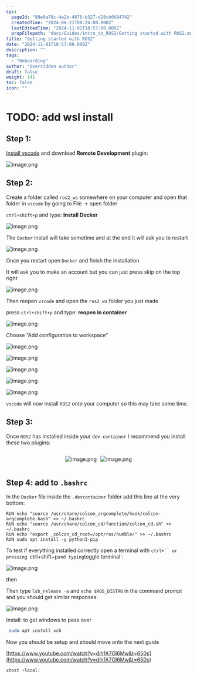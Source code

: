 ```yaml
---
sys:
  pageId: "89e0a78c-4e2b-4070-b327-d28cb0694742"
  createdTime: "2024-08-21T00:24:00.000Z"
  lastEditedTime: "2024-11-01T18:57:00.000Z"
  propFilepath: "docs/Guides/intro_to_ROS2/Getting started with ROS2.md"
title: "Getting started with ROS2"
date: "2024-11-01T18:57:00.000Z"
description: ""
tags:
  - "Onboarding"
author: "Overridden author"
draft: false
weight: 141
toc: false
icon: ""
---
```


# TODO: add wsl install

## Step 1:

[Install vscode](https://code.visualstudio.com/download) and download **Remote Development** plugin:

![image.png](https://prod-files-secure.s3.us-west-2.amazonaws.com/d518164a-d88e-44d1-a4ee-3adb3bd8bce0/efb52993-1881-4a40-b95e-6f020334f022/image.png?X-Amz-Algorithm=AWS4-HMAC-SHA256&X-Amz-Content-Sha256=UNSIGNED-PAYLOAD&X-Amz-Credential=ASIAZI2LB4664MF5LHGO%2F20250315%2Fus-west-2%2Fs3%2Faws4_request&X-Amz-Date=20250315T160815Z&X-Amz-Expires=3600&X-Amz-Security-Token=IQoJb3JpZ2luX2VjEL3%2F%2F%2F%2F%2F%2F%2F%2F%2F%2FwEaCXVzLXdlc3QtMiJHMEUCIQCRgXzm%2F68HpoBPr3KAw5%2BY5WjS%2FVgjKsvXL7QygdJT5wIgG8ZKfoFWEqUzCfsu8nRu9cGXISrXRVD9C3hF7oyXgXEq%2FwMIFhAAGgw2Mzc0MjMxODM4MDUiDNBaV1SAVmFAsaM9XSrcA5HH5DipoFbpS%2BPp8862FirIVNzXQx6u11il1TqfwPBWGQPqjtuFEZLMFkxbAJglPtSzQ7Bqh4Ev10AortClWdCLNeSkqpcbaYbHO%2FwQEEQ%2FKoI3cBV2ZPGEYN%2FfwMA6ZR%2FvWFWG7hUG76e%2FKrqG0hzwXwxTAjmhfi0dU2AilbEfLuuInHCq6jf1vVFwJfK0Z2ZaTWqFY4yb%2Bz7TKx43OMUQAXX7Z1PoMgzd956CzI2MJCnnsh%2BsDHXvcqUZvWXvVA9gCCGlnDhZXtuO5yD0X8GjqtDc2y9iAWEUCBAPB9zTZcrFvAem3tLPAHs6%2FyKVLr59f3OdBbbSLBsjux15MVT06cer7LFaPQw1BWp0AKCZBPr60AfMP8CvOqMJmXGvgNsOKABNq3xl9gPN2u84AtrvIlt%2B4nZN6slAIu71wpmVi6DwV%2FEkz1XO%2FbnSo%2Fka5xWEn4b9mDmyFRMEtd%2FNnJa1G4VRIq0iMiLH%2BXNYdxXLlwr4YCTl743NL3RTFBfRIn%2FtEPktjWYXfykNh33F06CXXObLayuRIiRdJqKd1AIbpaLEfUqyCmIC%2B1EgSK6I0y8RBO%2Fhll%2BW6N1yp%2BjYG%2BOOCzKe4HS5GyxShai0JMJhsZ45XVkUFpY27SFMMOju1b4GOqUBIukDhFBkT%2F43HOJfdZybM6zwFbp9m1aUKjxc%2F94Iz0o1lT5%2FrGkQuO1HEjHUyorSkyoNSkUMYRxVz1sHOVqA7VbtRqVek8pmWymttrCNMK7AX0jDX%2FFIfLegGm29rIyV%2BATFI2FKWG6mHpP%2BzmcJINc6ZYL9ACsn8t%2Fy9Q4Aohu9nhBunaFVh7xanuWrmRkNMpSak%2B0EB0ps1SbENaRtg%2FNfCR0V&X-Amz-Signature=91bc89575b67b7b9689dd3c513b85a71471445d0336805ac897b10e547daa57d&X-Amz-SignedHeaders=host&x-id=GetObject)

## Step 2:

Create a folder called `ros2_ws` somewhere on your computer and open that folder in `vscode` by going to File → open folder 

`ctrl+shift+p` and type: **Install Docker**

![image.png](https://prod-files-secure.s3.us-west-2.amazonaws.com/d518164a-d88e-44d1-a4ee-3adb3bd8bce0/2269dc0e-1cd5-47ff-bceb-c04ad9b2eab0/image.png?X-Amz-Algorithm=AWS4-HMAC-SHA256&X-Amz-Content-Sha256=UNSIGNED-PAYLOAD&X-Amz-Credential=ASIAZI2LB4664MF5LHGO%2F20250315%2Fus-west-2%2Fs3%2Faws4_request&X-Amz-Date=20250315T160815Z&X-Amz-Expires=3600&X-Amz-Security-Token=IQoJb3JpZ2luX2VjEL3%2F%2F%2F%2F%2F%2F%2F%2F%2F%2FwEaCXVzLXdlc3QtMiJHMEUCIQCRgXzm%2F68HpoBPr3KAw5%2BY5WjS%2FVgjKsvXL7QygdJT5wIgG8ZKfoFWEqUzCfsu8nRu9cGXISrXRVD9C3hF7oyXgXEq%2FwMIFhAAGgw2Mzc0MjMxODM4MDUiDNBaV1SAVmFAsaM9XSrcA5HH5DipoFbpS%2BPp8862FirIVNzXQx6u11il1TqfwPBWGQPqjtuFEZLMFkxbAJglPtSzQ7Bqh4Ev10AortClWdCLNeSkqpcbaYbHO%2FwQEEQ%2FKoI3cBV2ZPGEYN%2FfwMA6ZR%2FvWFWG7hUG76e%2FKrqG0hzwXwxTAjmhfi0dU2AilbEfLuuInHCq6jf1vVFwJfK0Z2ZaTWqFY4yb%2Bz7TKx43OMUQAXX7Z1PoMgzd956CzI2MJCnnsh%2BsDHXvcqUZvWXvVA9gCCGlnDhZXtuO5yD0X8GjqtDc2y9iAWEUCBAPB9zTZcrFvAem3tLPAHs6%2FyKVLr59f3OdBbbSLBsjux15MVT06cer7LFaPQw1BWp0AKCZBPr60AfMP8CvOqMJmXGvgNsOKABNq3xl9gPN2u84AtrvIlt%2B4nZN6slAIu71wpmVi6DwV%2FEkz1XO%2FbnSo%2Fka5xWEn4b9mDmyFRMEtd%2FNnJa1G4VRIq0iMiLH%2BXNYdxXLlwr4YCTl743NL3RTFBfRIn%2FtEPktjWYXfykNh33F06CXXObLayuRIiRdJqKd1AIbpaLEfUqyCmIC%2B1EgSK6I0y8RBO%2Fhll%2BW6N1yp%2BjYG%2BOOCzKe4HS5GyxShai0JMJhsZ45XVkUFpY27SFMMOju1b4GOqUBIukDhFBkT%2F43HOJfdZybM6zwFbp9m1aUKjxc%2F94Iz0o1lT5%2FrGkQuO1HEjHUyorSkyoNSkUMYRxVz1sHOVqA7VbtRqVek8pmWymttrCNMK7AX0jDX%2FFIfLegGm29rIyV%2BATFI2FKWG6mHpP%2BzmcJINc6ZYL9ACsn8t%2Fy9Q4Aohu9nhBunaFVh7xanuWrmRkNMpSak%2B0EB0ps1SbENaRtg%2FNfCR0V&X-Amz-Signature=93fc88309856d9ce67be8181f193e8330e443dcbc0afcda35f0a706cb718b9b6&X-Amz-SignedHeaders=host&x-id=GetObject)

The `Docker` install will take sometime and at the end it will ask you to restart

![image.png](https://prod-files-secure.s3.us-west-2.amazonaws.com/d518164a-d88e-44d1-a4ee-3adb3bd8bce0/ed233f78-be33-4b1f-b89c-9c346c0e961e/image.png?X-Amz-Algorithm=AWS4-HMAC-SHA256&X-Amz-Content-Sha256=UNSIGNED-PAYLOAD&X-Amz-Credential=ASIAZI2LB4664MF5LHGO%2F20250315%2Fus-west-2%2Fs3%2Faws4_request&X-Amz-Date=20250315T160815Z&X-Amz-Expires=3600&X-Amz-Security-Token=IQoJb3JpZ2luX2VjEL3%2F%2F%2F%2F%2F%2F%2F%2F%2F%2FwEaCXVzLXdlc3QtMiJHMEUCIQCRgXzm%2F68HpoBPr3KAw5%2BY5WjS%2FVgjKsvXL7QygdJT5wIgG8ZKfoFWEqUzCfsu8nRu9cGXISrXRVD9C3hF7oyXgXEq%2FwMIFhAAGgw2Mzc0MjMxODM4MDUiDNBaV1SAVmFAsaM9XSrcA5HH5DipoFbpS%2BPp8862FirIVNzXQx6u11il1TqfwPBWGQPqjtuFEZLMFkxbAJglPtSzQ7Bqh4Ev10AortClWdCLNeSkqpcbaYbHO%2FwQEEQ%2FKoI3cBV2ZPGEYN%2FfwMA6ZR%2FvWFWG7hUG76e%2FKrqG0hzwXwxTAjmhfi0dU2AilbEfLuuInHCq6jf1vVFwJfK0Z2ZaTWqFY4yb%2Bz7TKx43OMUQAXX7Z1PoMgzd956CzI2MJCnnsh%2BsDHXvcqUZvWXvVA9gCCGlnDhZXtuO5yD0X8GjqtDc2y9iAWEUCBAPB9zTZcrFvAem3tLPAHs6%2FyKVLr59f3OdBbbSLBsjux15MVT06cer7LFaPQw1BWp0AKCZBPr60AfMP8CvOqMJmXGvgNsOKABNq3xl9gPN2u84AtrvIlt%2B4nZN6slAIu71wpmVi6DwV%2FEkz1XO%2FbnSo%2Fka5xWEn4b9mDmyFRMEtd%2FNnJa1G4VRIq0iMiLH%2BXNYdxXLlwr4YCTl743NL3RTFBfRIn%2FtEPktjWYXfykNh33F06CXXObLayuRIiRdJqKd1AIbpaLEfUqyCmIC%2B1EgSK6I0y8RBO%2Fhll%2BW6N1yp%2BjYG%2BOOCzKe4HS5GyxShai0JMJhsZ45XVkUFpY27SFMMOju1b4GOqUBIukDhFBkT%2F43HOJfdZybM6zwFbp9m1aUKjxc%2F94Iz0o1lT5%2FrGkQuO1HEjHUyorSkyoNSkUMYRxVz1sHOVqA7VbtRqVek8pmWymttrCNMK7AX0jDX%2FFIfLegGm29rIyV%2BATFI2FKWG6mHpP%2BzmcJINc6ZYL9ACsn8t%2Fy9Q4Aohu9nhBunaFVh7xanuWrmRkNMpSak%2B0EB0ps1SbENaRtg%2FNfCR0V&X-Amz-Signature=0cc0ba269d44be2ce086b760e8680a685fc82a49128b46cbefb8f877c71fe7ca&X-Amz-SignedHeaders=host&x-id=GetObject)

Once you restart open `Docker` and finish the installation

It will ask you to make an account but you can just press skip on the top right

![image.png](https://prod-files-secure.s3.us-west-2.amazonaws.com/d518164a-d88e-44d1-a4ee-3adb3bd8bce0/21010ad9-1659-4fd9-9f59-9932a09b2a3d/image.png?X-Amz-Algorithm=AWS4-HMAC-SHA256&X-Amz-Content-Sha256=UNSIGNED-PAYLOAD&X-Amz-Credential=ASIAZI2LB4664MF5LHGO%2F20250315%2Fus-west-2%2Fs3%2Faws4_request&X-Amz-Date=20250315T160815Z&X-Amz-Expires=3600&X-Amz-Security-Token=IQoJb3JpZ2luX2VjEL3%2F%2F%2F%2F%2F%2F%2F%2F%2F%2FwEaCXVzLXdlc3QtMiJHMEUCIQCRgXzm%2F68HpoBPr3KAw5%2BY5WjS%2FVgjKsvXL7QygdJT5wIgG8ZKfoFWEqUzCfsu8nRu9cGXISrXRVD9C3hF7oyXgXEq%2FwMIFhAAGgw2Mzc0MjMxODM4MDUiDNBaV1SAVmFAsaM9XSrcA5HH5DipoFbpS%2BPp8862FirIVNzXQx6u11il1TqfwPBWGQPqjtuFEZLMFkxbAJglPtSzQ7Bqh4Ev10AortClWdCLNeSkqpcbaYbHO%2FwQEEQ%2FKoI3cBV2ZPGEYN%2FfwMA6ZR%2FvWFWG7hUG76e%2FKrqG0hzwXwxTAjmhfi0dU2AilbEfLuuInHCq6jf1vVFwJfK0Z2ZaTWqFY4yb%2Bz7TKx43OMUQAXX7Z1PoMgzd956CzI2MJCnnsh%2BsDHXvcqUZvWXvVA9gCCGlnDhZXtuO5yD0X8GjqtDc2y9iAWEUCBAPB9zTZcrFvAem3tLPAHs6%2FyKVLr59f3OdBbbSLBsjux15MVT06cer7LFaPQw1BWp0AKCZBPr60AfMP8CvOqMJmXGvgNsOKABNq3xl9gPN2u84AtrvIlt%2B4nZN6slAIu71wpmVi6DwV%2FEkz1XO%2FbnSo%2Fka5xWEn4b9mDmyFRMEtd%2FNnJa1G4VRIq0iMiLH%2BXNYdxXLlwr4YCTl743NL3RTFBfRIn%2FtEPktjWYXfykNh33F06CXXObLayuRIiRdJqKd1AIbpaLEfUqyCmIC%2B1EgSK6I0y8RBO%2Fhll%2BW6N1yp%2BjYG%2BOOCzKe4HS5GyxShai0JMJhsZ45XVkUFpY27SFMMOju1b4GOqUBIukDhFBkT%2F43HOJfdZybM6zwFbp9m1aUKjxc%2F94Iz0o1lT5%2FrGkQuO1HEjHUyorSkyoNSkUMYRxVz1sHOVqA7VbtRqVek8pmWymttrCNMK7AX0jDX%2FFIfLegGm29rIyV%2BATFI2FKWG6mHpP%2BzmcJINc6ZYL9ACsn8t%2Fy9Q4Aohu9nhBunaFVh7xanuWrmRkNMpSak%2B0EB0ps1SbENaRtg%2FNfCR0V&X-Amz-Signature=565d97c1620a1a1784e2bff67e3bf34b5672aff4ef43130b48f2619c1e58a776&X-Amz-SignedHeaders=host&x-id=GetObject)

Then reopen `vscode` and open the `ros2_ws` folder you just made

press `ctrl+shift+p` and type: **reopen in container**

![image.png](https://prod-files-secure.s3.us-west-2.amazonaws.com/d518164a-d88e-44d1-a4ee-3adb3bd8bce0/4e93b8c2-41ad-488c-8095-c74205196118/image.png?X-Amz-Algorithm=AWS4-HMAC-SHA256&X-Amz-Content-Sha256=UNSIGNED-PAYLOAD&X-Amz-Credential=ASIAZI2LB4664MF5LHGO%2F20250315%2Fus-west-2%2Fs3%2Faws4_request&X-Amz-Date=20250315T160815Z&X-Amz-Expires=3600&X-Amz-Security-Token=IQoJb3JpZ2luX2VjEL3%2F%2F%2F%2F%2F%2F%2F%2F%2F%2FwEaCXVzLXdlc3QtMiJHMEUCIQCRgXzm%2F68HpoBPr3KAw5%2BY5WjS%2FVgjKsvXL7QygdJT5wIgG8ZKfoFWEqUzCfsu8nRu9cGXISrXRVD9C3hF7oyXgXEq%2FwMIFhAAGgw2Mzc0MjMxODM4MDUiDNBaV1SAVmFAsaM9XSrcA5HH5DipoFbpS%2BPp8862FirIVNzXQx6u11il1TqfwPBWGQPqjtuFEZLMFkxbAJglPtSzQ7Bqh4Ev10AortClWdCLNeSkqpcbaYbHO%2FwQEEQ%2FKoI3cBV2ZPGEYN%2FfwMA6ZR%2FvWFWG7hUG76e%2FKrqG0hzwXwxTAjmhfi0dU2AilbEfLuuInHCq6jf1vVFwJfK0Z2ZaTWqFY4yb%2Bz7TKx43OMUQAXX7Z1PoMgzd956CzI2MJCnnsh%2BsDHXvcqUZvWXvVA9gCCGlnDhZXtuO5yD0X8GjqtDc2y9iAWEUCBAPB9zTZcrFvAem3tLPAHs6%2FyKVLr59f3OdBbbSLBsjux15MVT06cer7LFaPQw1BWp0AKCZBPr60AfMP8CvOqMJmXGvgNsOKABNq3xl9gPN2u84AtrvIlt%2B4nZN6slAIu71wpmVi6DwV%2FEkz1XO%2FbnSo%2Fka5xWEn4b9mDmyFRMEtd%2FNnJa1G4VRIq0iMiLH%2BXNYdxXLlwr4YCTl743NL3RTFBfRIn%2FtEPktjWYXfykNh33F06CXXObLayuRIiRdJqKd1AIbpaLEfUqyCmIC%2B1EgSK6I0y8RBO%2Fhll%2BW6N1yp%2BjYG%2BOOCzKe4HS5GyxShai0JMJhsZ45XVkUFpY27SFMMOju1b4GOqUBIukDhFBkT%2F43HOJfdZybM6zwFbp9m1aUKjxc%2F94Iz0o1lT5%2FrGkQuO1HEjHUyorSkyoNSkUMYRxVz1sHOVqA7VbtRqVek8pmWymttrCNMK7AX0jDX%2FFIfLegGm29rIyV%2BATFI2FKWG6mHpP%2BzmcJINc6ZYL9ACsn8t%2Fy9Q4Aohu9nhBunaFVh7xanuWrmRkNMpSak%2B0EB0ps1SbENaRtg%2FNfCR0V&X-Amz-Signature=0d96af326b0b9fa8d408eda7222ab99d54acb216be4b77acb57ad85b46fab981&X-Amz-SignedHeaders=host&x-id=GetObject)

Choose “Add configuration to workspace”

![image.png](https://prod-files-secure.s3.us-west-2.amazonaws.com/d518164a-d88e-44d1-a4ee-3adb3bd8bce0/9560b282-5060-4989-ba37-97e7b2c22476/image.png?X-Amz-Algorithm=AWS4-HMAC-SHA256&X-Amz-Content-Sha256=UNSIGNED-PAYLOAD&X-Amz-Credential=ASIAZI2LB4664MF5LHGO%2F20250315%2Fus-west-2%2Fs3%2Faws4_request&X-Amz-Date=20250315T160815Z&X-Amz-Expires=3600&X-Amz-Security-Token=IQoJb3JpZ2luX2VjEL3%2F%2F%2F%2F%2F%2F%2F%2F%2F%2FwEaCXVzLXdlc3QtMiJHMEUCIQCRgXzm%2F68HpoBPr3KAw5%2BY5WjS%2FVgjKsvXL7QygdJT5wIgG8ZKfoFWEqUzCfsu8nRu9cGXISrXRVD9C3hF7oyXgXEq%2FwMIFhAAGgw2Mzc0MjMxODM4MDUiDNBaV1SAVmFAsaM9XSrcA5HH5DipoFbpS%2BPp8862FirIVNzXQx6u11il1TqfwPBWGQPqjtuFEZLMFkxbAJglPtSzQ7Bqh4Ev10AortClWdCLNeSkqpcbaYbHO%2FwQEEQ%2FKoI3cBV2ZPGEYN%2FfwMA6ZR%2FvWFWG7hUG76e%2FKrqG0hzwXwxTAjmhfi0dU2AilbEfLuuInHCq6jf1vVFwJfK0Z2ZaTWqFY4yb%2Bz7TKx43OMUQAXX7Z1PoMgzd956CzI2MJCnnsh%2BsDHXvcqUZvWXvVA9gCCGlnDhZXtuO5yD0X8GjqtDc2y9iAWEUCBAPB9zTZcrFvAem3tLPAHs6%2FyKVLr59f3OdBbbSLBsjux15MVT06cer7LFaPQw1BWp0AKCZBPr60AfMP8CvOqMJmXGvgNsOKABNq3xl9gPN2u84AtrvIlt%2B4nZN6slAIu71wpmVi6DwV%2FEkz1XO%2FbnSo%2Fka5xWEn4b9mDmyFRMEtd%2FNnJa1G4VRIq0iMiLH%2BXNYdxXLlwr4YCTl743NL3RTFBfRIn%2FtEPktjWYXfykNh33F06CXXObLayuRIiRdJqKd1AIbpaLEfUqyCmIC%2B1EgSK6I0y8RBO%2Fhll%2BW6N1yp%2BjYG%2BOOCzKe4HS5GyxShai0JMJhsZ45XVkUFpY27SFMMOju1b4GOqUBIukDhFBkT%2F43HOJfdZybM6zwFbp9m1aUKjxc%2F94Iz0o1lT5%2FrGkQuO1HEjHUyorSkyoNSkUMYRxVz1sHOVqA7VbtRqVek8pmWymttrCNMK7AX0jDX%2FFIfLegGm29rIyV%2BATFI2FKWG6mHpP%2BzmcJINc6ZYL9ACsn8t%2Fy9Q4Aohu9nhBunaFVh7xanuWrmRkNMpSak%2B0EB0ps1SbENaRtg%2FNfCR0V&X-Amz-Signature=6ea7d09c9dd12c8d067ef403304b5d847fc0645b0d3fd73ea2734311cfc32d06&X-Amz-SignedHeaders=host&x-id=GetObject)

![image.png](https://prod-files-secure.s3.us-west-2.amazonaws.com/d518164a-d88e-44d1-a4ee-3adb3bd8bce0/2ee63f81-886b-48e8-a553-dc6e5eac99e4/image.png?X-Amz-Algorithm=AWS4-HMAC-SHA256&X-Amz-Content-Sha256=UNSIGNED-PAYLOAD&X-Amz-Credential=ASIAZI2LB4664MF5LHGO%2F20250315%2Fus-west-2%2Fs3%2Faws4_request&X-Amz-Date=20250315T160815Z&X-Amz-Expires=3600&X-Amz-Security-Token=IQoJb3JpZ2luX2VjEL3%2F%2F%2F%2F%2F%2F%2F%2F%2F%2FwEaCXVzLXdlc3QtMiJHMEUCIQCRgXzm%2F68HpoBPr3KAw5%2BY5WjS%2FVgjKsvXL7QygdJT5wIgG8ZKfoFWEqUzCfsu8nRu9cGXISrXRVD9C3hF7oyXgXEq%2FwMIFhAAGgw2Mzc0MjMxODM4MDUiDNBaV1SAVmFAsaM9XSrcA5HH5DipoFbpS%2BPp8862FirIVNzXQx6u11il1TqfwPBWGQPqjtuFEZLMFkxbAJglPtSzQ7Bqh4Ev10AortClWdCLNeSkqpcbaYbHO%2FwQEEQ%2FKoI3cBV2ZPGEYN%2FfwMA6ZR%2FvWFWG7hUG76e%2FKrqG0hzwXwxTAjmhfi0dU2AilbEfLuuInHCq6jf1vVFwJfK0Z2ZaTWqFY4yb%2Bz7TKx43OMUQAXX7Z1PoMgzd956CzI2MJCnnsh%2BsDHXvcqUZvWXvVA9gCCGlnDhZXtuO5yD0X8GjqtDc2y9iAWEUCBAPB9zTZcrFvAem3tLPAHs6%2FyKVLr59f3OdBbbSLBsjux15MVT06cer7LFaPQw1BWp0AKCZBPr60AfMP8CvOqMJmXGvgNsOKABNq3xl9gPN2u84AtrvIlt%2B4nZN6slAIu71wpmVi6DwV%2FEkz1XO%2FbnSo%2Fka5xWEn4b9mDmyFRMEtd%2FNnJa1G4VRIq0iMiLH%2BXNYdxXLlwr4YCTl743NL3RTFBfRIn%2FtEPktjWYXfykNh33F06CXXObLayuRIiRdJqKd1AIbpaLEfUqyCmIC%2B1EgSK6I0y8RBO%2Fhll%2BW6N1yp%2BjYG%2BOOCzKe4HS5GyxShai0JMJhsZ45XVkUFpY27SFMMOju1b4GOqUBIukDhFBkT%2F43HOJfdZybM6zwFbp9m1aUKjxc%2F94Iz0o1lT5%2FrGkQuO1HEjHUyorSkyoNSkUMYRxVz1sHOVqA7VbtRqVek8pmWymttrCNMK7AX0jDX%2FFIfLegGm29rIyV%2BATFI2FKWG6mHpP%2BzmcJINc6ZYL9ACsn8t%2Fy9Q4Aohu9nhBunaFVh7xanuWrmRkNMpSak%2B0EB0ps1SbENaRtg%2FNfCR0V&X-Amz-Signature=319771254afabbbbb286f68fcbdbedb4fb593a931fa4a14389ca14f0907e3de2&X-Amz-SignedHeaders=host&x-id=GetObject)

![image.png](https://prod-files-secure.s3.us-west-2.amazonaws.com/d518164a-d88e-44d1-a4ee-3adb3bd8bce0/ae1580b2-b048-407e-aed9-b584224a7a04/image.png?X-Amz-Algorithm=AWS4-HMAC-SHA256&X-Amz-Content-Sha256=UNSIGNED-PAYLOAD&X-Amz-Credential=ASIAZI2LB4664MF5LHGO%2F20250315%2Fus-west-2%2Fs3%2Faws4_request&X-Amz-Date=20250315T160815Z&X-Amz-Expires=3600&X-Amz-Security-Token=IQoJb3JpZ2luX2VjEL3%2F%2F%2F%2F%2F%2F%2F%2F%2F%2FwEaCXVzLXdlc3QtMiJHMEUCIQCRgXzm%2F68HpoBPr3KAw5%2BY5WjS%2FVgjKsvXL7QygdJT5wIgG8ZKfoFWEqUzCfsu8nRu9cGXISrXRVD9C3hF7oyXgXEq%2FwMIFhAAGgw2Mzc0MjMxODM4MDUiDNBaV1SAVmFAsaM9XSrcA5HH5DipoFbpS%2BPp8862FirIVNzXQx6u11il1TqfwPBWGQPqjtuFEZLMFkxbAJglPtSzQ7Bqh4Ev10AortClWdCLNeSkqpcbaYbHO%2FwQEEQ%2FKoI3cBV2ZPGEYN%2FfwMA6ZR%2FvWFWG7hUG76e%2FKrqG0hzwXwxTAjmhfi0dU2AilbEfLuuInHCq6jf1vVFwJfK0Z2ZaTWqFY4yb%2Bz7TKx43OMUQAXX7Z1PoMgzd956CzI2MJCnnsh%2BsDHXvcqUZvWXvVA9gCCGlnDhZXtuO5yD0X8GjqtDc2y9iAWEUCBAPB9zTZcrFvAem3tLPAHs6%2FyKVLr59f3OdBbbSLBsjux15MVT06cer7LFaPQw1BWp0AKCZBPr60AfMP8CvOqMJmXGvgNsOKABNq3xl9gPN2u84AtrvIlt%2B4nZN6slAIu71wpmVi6DwV%2FEkz1XO%2FbnSo%2Fka5xWEn4b9mDmyFRMEtd%2FNnJa1G4VRIq0iMiLH%2BXNYdxXLlwr4YCTl743NL3RTFBfRIn%2FtEPktjWYXfykNh33F06CXXObLayuRIiRdJqKd1AIbpaLEfUqyCmIC%2B1EgSK6I0y8RBO%2Fhll%2BW6N1yp%2BjYG%2BOOCzKe4HS5GyxShai0JMJhsZ45XVkUFpY27SFMMOju1b4GOqUBIukDhFBkT%2F43HOJfdZybM6zwFbp9m1aUKjxc%2F94Iz0o1lT5%2FrGkQuO1HEjHUyorSkyoNSkUMYRxVz1sHOVqA7VbtRqVek8pmWymttrCNMK7AX0jDX%2FFIfLegGm29rIyV%2BATFI2FKWG6mHpP%2BzmcJINc6ZYL9ACsn8t%2Fy9Q4Aohu9nhBunaFVh7xanuWrmRkNMpSak%2B0EB0ps1SbENaRtg%2FNfCR0V&X-Amz-Signature=49d4518211b2841f6a9877bc42564bb3d9813694ffe2d9282b9dcdc82ee0f557&X-Amz-SignedHeaders=host&x-id=GetObject)

![image.png](https://prod-files-secure.s3.us-west-2.amazonaws.com/d518164a-d88e-44d1-a4ee-3adb3bd8bce0/53255b28-f75e-430f-b9e3-c0ac8577e42b/image.png?X-Amz-Algorithm=AWS4-HMAC-SHA256&X-Amz-Content-Sha256=UNSIGNED-PAYLOAD&X-Amz-Credential=ASIAZI2LB4664MF5LHGO%2F20250315%2Fus-west-2%2Fs3%2Faws4_request&X-Amz-Date=20250315T160815Z&X-Amz-Expires=3600&X-Amz-Security-Token=IQoJb3JpZ2luX2VjEL3%2F%2F%2F%2F%2F%2F%2F%2F%2F%2FwEaCXVzLXdlc3QtMiJHMEUCIQCRgXzm%2F68HpoBPr3KAw5%2BY5WjS%2FVgjKsvXL7QygdJT5wIgG8ZKfoFWEqUzCfsu8nRu9cGXISrXRVD9C3hF7oyXgXEq%2FwMIFhAAGgw2Mzc0MjMxODM4MDUiDNBaV1SAVmFAsaM9XSrcA5HH5DipoFbpS%2BPp8862FirIVNzXQx6u11il1TqfwPBWGQPqjtuFEZLMFkxbAJglPtSzQ7Bqh4Ev10AortClWdCLNeSkqpcbaYbHO%2FwQEEQ%2FKoI3cBV2ZPGEYN%2FfwMA6ZR%2FvWFWG7hUG76e%2FKrqG0hzwXwxTAjmhfi0dU2AilbEfLuuInHCq6jf1vVFwJfK0Z2ZaTWqFY4yb%2Bz7TKx43OMUQAXX7Z1PoMgzd956CzI2MJCnnsh%2BsDHXvcqUZvWXvVA9gCCGlnDhZXtuO5yD0X8GjqtDc2y9iAWEUCBAPB9zTZcrFvAem3tLPAHs6%2FyKVLr59f3OdBbbSLBsjux15MVT06cer7LFaPQw1BWp0AKCZBPr60AfMP8CvOqMJmXGvgNsOKABNq3xl9gPN2u84AtrvIlt%2B4nZN6slAIu71wpmVi6DwV%2FEkz1XO%2FbnSo%2Fka5xWEn4b9mDmyFRMEtd%2FNnJa1G4VRIq0iMiLH%2BXNYdxXLlwr4YCTl743NL3RTFBfRIn%2FtEPktjWYXfykNh33F06CXXObLayuRIiRdJqKd1AIbpaLEfUqyCmIC%2B1EgSK6I0y8RBO%2Fhll%2BW6N1yp%2BjYG%2BOOCzKe4HS5GyxShai0JMJhsZ45XVkUFpY27SFMMOju1b4GOqUBIukDhFBkT%2F43HOJfdZybM6zwFbp9m1aUKjxc%2F94Iz0o1lT5%2FrGkQuO1HEjHUyorSkyoNSkUMYRxVz1sHOVqA7VbtRqVek8pmWymttrCNMK7AX0jDX%2FFIfLegGm29rIyV%2BATFI2FKWG6mHpP%2BzmcJINc6ZYL9ACsn8t%2Fy9Q4Aohu9nhBunaFVh7xanuWrmRkNMpSak%2B0EB0ps1SbENaRtg%2FNfCR0V&X-Amz-Signature=69788025d159b287e13c3e7dba6e280bfa369439c3f6fd880d8a4dfd2f56bfe6&X-Amz-SignedHeaders=host&x-id=GetObject)

![image.png](https://prod-files-secure.s3.us-west-2.amazonaws.com/d518164a-d88e-44d1-a4ee-3adb3bd8bce0/7c562767-5af9-4ffb-97d1-327bcdf4ee00/image.png?X-Amz-Algorithm=AWS4-HMAC-SHA256&X-Amz-Content-Sha256=UNSIGNED-PAYLOAD&X-Amz-Credential=ASIAZI2LB4664MF5LHGO%2F20250315%2Fus-west-2%2Fs3%2Faws4_request&X-Amz-Date=20250315T160815Z&X-Amz-Expires=3600&X-Amz-Security-Token=IQoJb3JpZ2luX2VjEL3%2F%2F%2F%2F%2F%2F%2F%2F%2F%2FwEaCXVzLXdlc3QtMiJHMEUCIQCRgXzm%2F68HpoBPr3KAw5%2BY5WjS%2FVgjKsvXL7QygdJT5wIgG8ZKfoFWEqUzCfsu8nRu9cGXISrXRVD9C3hF7oyXgXEq%2FwMIFhAAGgw2Mzc0MjMxODM4MDUiDNBaV1SAVmFAsaM9XSrcA5HH5DipoFbpS%2BPp8862FirIVNzXQx6u11il1TqfwPBWGQPqjtuFEZLMFkxbAJglPtSzQ7Bqh4Ev10AortClWdCLNeSkqpcbaYbHO%2FwQEEQ%2FKoI3cBV2ZPGEYN%2FfwMA6ZR%2FvWFWG7hUG76e%2FKrqG0hzwXwxTAjmhfi0dU2AilbEfLuuInHCq6jf1vVFwJfK0Z2ZaTWqFY4yb%2Bz7TKx43OMUQAXX7Z1PoMgzd956CzI2MJCnnsh%2BsDHXvcqUZvWXvVA9gCCGlnDhZXtuO5yD0X8GjqtDc2y9iAWEUCBAPB9zTZcrFvAem3tLPAHs6%2FyKVLr59f3OdBbbSLBsjux15MVT06cer7LFaPQw1BWp0AKCZBPr60AfMP8CvOqMJmXGvgNsOKABNq3xl9gPN2u84AtrvIlt%2B4nZN6slAIu71wpmVi6DwV%2FEkz1XO%2FbnSo%2Fka5xWEn4b9mDmyFRMEtd%2FNnJa1G4VRIq0iMiLH%2BXNYdxXLlwr4YCTl743NL3RTFBfRIn%2FtEPktjWYXfykNh33F06CXXObLayuRIiRdJqKd1AIbpaLEfUqyCmIC%2B1EgSK6I0y8RBO%2Fhll%2BW6N1yp%2BjYG%2BOOCzKe4HS5GyxShai0JMJhsZ45XVkUFpY27SFMMOju1b4GOqUBIukDhFBkT%2F43HOJfdZybM6zwFbp9m1aUKjxc%2F94Iz0o1lT5%2FrGkQuO1HEjHUyorSkyoNSkUMYRxVz1sHOVqA7VbtRqVek8pmWymttrCNMK7AX0jDX%2FFIfLegGm29rIyV%2BATFI2FKWG6mHpP%2BzmcJINc6ZYL9ACsn8t%2Fy9Q4Aohu9nhBunaFVh7xanuWrmRkNMpSak%2B0EB0ps1SbENaRtg%2FNfCR0V&X-Amz-Signature=dd072724e5e5c029eb6b80d93f1fd46f0bbe99959736653eaa4705dcef216a05&X-Amz-SignedHeaders=host&x-id=GetObject)

`vscode` will now install `ROS2` onto your computer so this may take some time.

## Step 3:

Once `ROS2` has installed inside your `dev-container` I recommend you install these two plugins:

<div style="display: flex;flex-direction: row; column-gap:10px; max-width: 630px;justify-content: center;">
<div>

![image.png](https://prod-files-secure.s3.us-west-2.amazonaws.com/d518164a-d88e-44d1-a4ee-3adb3bd8bce0/3fc3d550-5a54-4ba1-ba6b-faa01cdb7369/image.png?X-Amz-Algorithm=AWS4-HMAC-SHA256&X-Amz-Content-Sha256=UNSIGNED-PAYLOAD&X-Amz-Credential=ASIAZI2LB466SBX7TMYI%2F20250315%2Fus-west-2%2Fs3%2Faws4_request&X-Amz-Date=20250315T160817Z&X-Amz-Expires=3600&X-Amz-Security-Token=IQoJb3JpZ2luX2VjEL3%2F%2F%2F%2F%2F%2F%2F%2F%2F%2FwEaCXVzLXdlc3QtMiJHMEUCIQDdVYw87eEzTdQwsu%2BLFGe1frz03%2F%2FzNyeKxNLxJFa%2FUgIgILLoZLAcg%2FMLINXI%2Ftfk%2BjxZOVWgcjzMztVS5TX9caoq%2FwMIFhAAGgw2Mzc0MjMxODM4MDUiDG45xm6AIXe2HKmO7SrcA5lh8dbn%2FBL2%2BDiWilD1i99oJRLMWz3TjhgI0LHgWnbcEw%2F6bX9DKXdWrQrL2Rpj2Q1aHBPd5UZqG5d8n4tSIDiP37pvXKHj%2FR7e5WaNRd%2FQNL1nVFL3h%2FmWnlNEi7gECuNCetwVBvw4lLBwSbiMF%2BSxrMzxwjdEjKctkD%2BIC5aLYABXvUtqTKiznYqdMFNwLgaWvfN3oSElgvF3SQdPPQSRYuFzP%2F6pCyLrSKMF%2B2Ls8ZCBblfBLHlV0owX4LTOM89ecYuy%2Fie041rAJmU6brAhljlbZUjzDCsq%2BAWBIzhzWmt9S2QFMViURt4zW3slFQ14zZZEvcK4Vr%2FwarOZca5cgCoYP8UO1v55KqmL3gjY0l2p10ptzbZe7M3W5YwSTiT%2BLtK0GgKEovZN08L4n9fhTOjNbJr%2Fqjk%2FKoLpHSXWiNoyl5lki352SOdttLLA7SbQ%2BJhVjO9jMNgubIgoigHmBY5RRCij9A48UwzKZEeu%2F%2FVblIoGGcmALv%2FoPBVwhplvVF%2F3U8X3EAmfmL5m2PHvTi%2BHmuDj438emsIdDclwuSKlC9cMCz%2Foc9IjW7gr09ToSyQFCCx7vqGG301Wpf5QJVudKNVzClotY%2FgGwzCsTboTSGJvwHRUUW7vMPHu1b4GOqUBasX6o9%2F%2FwdWQ7GFyQ%2BIAeQY1j8gM0BwnN1S4%2FN9ezAB9%2F%2BNaoLI1%2BKaBnIbEMucnOgMXWwGVpJu9J3eG6vgrIeqyYePuQXRoUmhfm85NCNIzHVHv8JCQqrFMPZk6L7cJ1wMTNmKzpr7t81F9%2BBA2d6Ho4lBcZA0iscg9d%2FUuj3XkBFXtlye%2FY53U8WggbKM8BnqR68dtl%2FL79eiRNgkRaxt0bG6h&X-Amz-Signature=7c94b05b75e3c0142e6fda3287e69df8420125e3003ec2632868184c4dd84731&X-Amz-SignedHeaders=host&x-id=GetObject)

</div>
<div>

![image.png](https://prod-files-secure.s3.us-west-2.amazonaws.com/d518164a-d88e-44d1-a4ee-3adb3bd8bce0/d994cc66-13c2-4093-a5a3-f84cf4601a82/image.png?X-Amz-Algorithm=AWS4-HMAC-SHA256&X-Amz-Content-Sha256=UNSIGNED-PAYLOAD&X-Amz-Credential=ASIAZI2LB466U2YAPJJS%2F20250315%2Fus-west-2%2Fs3%2Faws4_request&X-Amz-Date=20250315T160818Z&X-Amz-Expires=3600&X-Amz-Security-Token=IQoJb3JpZ2luX2VjEL3%2F%2F%2F%2F%2F%2F%2F%2F%2F%2FwEaCXVzLXdlc3QtMiJGMEQCIHy%2B2L9rB3jxAg7QkLYhYBGlZjGxso4VVqc7VfQtiw17AiB6xtGVWHQkOBqVoibAg1RMR2AaVYBDSsz%2BD8kNxj4beyr%2FAwgWEAAaDDYzNzQyMzE4MzgwNSIMC3nLVq0YBXT2UF%2FFKtwDPZtVILOaDoMVdDA8b9pq28KfBzQPh%2FFnwBhuAxsHi37UvYjGCv7aqQ1PX1ygTG%2FcUkwQqTOxTjRAxMGUVZ3WUF3Wk95fHbJRzHHsIr3s9ICF8tKUeptk%2FogOjuxqCWuTS495nOMYfoXQVR%2FHpJQLdL69mN5oPo%2BtuDKxT9J2eqCZ%2FHjgwXQPPmE49rBJD%2Fla67GiP%2BuyJSAKhDzyNnPxgKcfceGYkZbzsG827l8ymazwCtAr5VuKK698BfMzKt3zzy7wodqyfYQi0cEcXKI71Sqy6P0aQtAF3QYtpqVIXnZTGgotfJbeeKiTXOp6fAK2glQdAinSqzCag2A7AoX0AQD%2Ffei1qU3tVEwGDbOkrHV6Taer7L%2BeLM5BoqURO92v8dMAjkGcZm0y4qagB6%2FhZaJcPWltMLZEeprYMW%2F76thBgQqcT4qHxdt53b%2F9PBn45nQdjnY9aqnHv0PpUmnyh%2F3evTheCqCM1YIG78E2HAxQiFSQLT4E%2FiCBbB4bej6H6FmBcpR28%2BbPucmRxo4br8jzBEBbfm1%2Bg%2ByMhTxwP4XQXMVlrShpnJL%2FiDvTG1VW7A3SAJOPz2WRzs1xa0JV3QWlFI81emTWq2rJlyZgBQY%2BdlxDbQf8gJlTguwwme%2FVvgY6pgE%2B5MoSLM0X49mh0bO9KMlnvH9Cv0BXouUvgNfVTni0Ezx8ZjZCFNdbqjUez9m05aoFCo%2BxN3Tcdi3skTZv3swzEdziGrC0uskgm0E2VQsm921C9FWTR7f4sQYDX09h7XQ8UlKtbfYBVCgVuVLy5fD222Mmr9w%2FHl6WOfZvuVgtZyNlcPtp00F4dG9xyHm3xtbBXTbHYGZTXBHsx5SYXN%2Fq%2FExZTSPM&X-Amz-Signature=268ce9baf950483e870df9361388c4fb01fd38299aa7bc964938a42a50be4bcd&X-Amz-SignedHeaders=host&x-id=GetObject)

</div>
</div>

## Step 4: add to `.bashrc`

In the `Docker` file inside the `.devcontainer` folder add this line at the very bottom: 

```docker
RUN echo "source /usr/share/colcon_argcomplete/hook/colcon-argcomplete.bash" >> ~/.bashrc
RUN echo "source /usr/share/colcon_cd/function/colcon_cd.sh" >> ~/.bashrc
RUN echo "export _colcon_cd_root=/opt/ros/humble/" >> ~/.bashrc
RUN sudo apt install -y python3-pip 
```

To test if everything installed correctly open a terminal with `ctrl+`` or pressing `ctrl+shift+p` and typing `toggle terminal`:

![image.png](https://prod-files-secure.s3.us-west-2.amazonaws.com/d518164a-d88e-44d1-a4ee-3adb3bd8bce0/6a4943d8-b04e-4c02-9a58-775f3384d1a5/image.png?X-Amz-Algorithm=AWS4-HMAC-SHA256&X-Amz-Content-Sha256=UNSIGNED-PAYLOAD&X-Amz-Credential=ASIAZI2LB4664MF5LHGO%2F20250315%2Fus-west-2%2Fs3%2Faws4_request&X-Amz-Date=20250315T160815Z&X-Amz-Expires=3600&X-Amz-Security-Token=IQoJb3JpZ2luX2VjEL3%2F%2F%2F%2F%2F%2F%2F%2F%2F%2FwEaCXVzLXdlc3QtMiJHMEUCIQCRgXzm%2F68HpoBPr3KAw5%2BY5WjS%2FVgjKsvXL7QygdJT5wIgG8ZKfoFWEqUzCfsu8nRu9cGXISrXRVD9C3hF7oyXgXEq%2FwMIFhAAGgw2Mzc0MjMxODM4MDUiDNBaV1SAVmFAsaM9XSrcA5HH5DipoFbpS%2BPp8862FirIVNzXQx6u11il1TqfwPBWGQPqjtuFEZLMFkxbAJglPtSzQ7Bqh4Ev10AortClWdCLNeSkqpcbaYbHO%2FwQEEQ%2FKoI3cBV2ZPGEYN%2FfwMA6ZR%2FvWFWG7hUG76e%2FKrqG0hzwXwxTAjmhfi0dU2AilbEfLuuInHCq6jf1vVFwJfK0Z2ZaTWqFY4yb%2Bz7TKx43OMUQAXX7Z1PoMgzd956CzI2MJCnnsh%2BsDHXvcqUZvWXvVA9gCCGlnDhZXtuO5yD0X8GjqtDc2y9iAWEUCBAPB9zTZcrFvAem3tLPAHs6%2FyKVLr59f3OdBbbSLBsjux15MVT06cer7LFaPQw1BWp0AKCZBPr60AfMP8CvOqMJmXGvgNsOKABNq3xl9gPN2u84AtrvIlt%2B4nZN6slAIu71wpmVi6DwV%2FEkz1XO%2FbnSo%2Fka5xWEn4b9mDmyFRMEtd%2FNnJa1G4VRIq0iMiLH%2BXNYdxXLlwr4YCTl743NL3RTFBfRIn%2FtEPktjWYXfykNh33F06CXXObLayuRIiRdJqKd1AIbpaLEfUqyCmIC%2B1EgSK6I0y8RBO%2Fhll%2BW6N1yp%2BjYG%2BOOCzKe4HS5GyxShai0JMJhsZ45XVkUFpY27SFMMOju1b4GOqUBIukDhFBkT%2F43HOJfdZybM6zwFbp9m1aUKjxc%2F94Iz0o1lT5%2FrGkQuO1HEjHUyorSkyoNSkUMYRxVz1sHOVqA7VbtRqVek8pmWymttrCNMK7AX0jDX%2FFIfLegGm29rIyV%2BATFI2FKWG6mHpP%2BzmcJINc6ZYL9ACsn8t%2Fy9Q4Aohu9nhBunaFVh7xanuWrmRkNMpSak%2B0EB0ps1SbENaRtg%2FNfCR0V&X-Amz-Signature=529d6535a16de4949da20660544c8bf2c2736544ac208bf7307a276918bcd185&X-Amz-SignedHeaders=host&x-id=GetObject)

then 

Then type `lsb_release -a` and `echo $ROS_DISTRO` in the command prompt and you should get similar responses:

![image.png](https://prod-files-secure.s3.us-west-2.amazonaws.com/d518164a-d88e-44d1-a4ee-3adb3bd8bce0/3e635dec-a805-4e85-8b9e-d000e5b71a4e/image.png?X-Amz-Algorithm=AWS4-HMAC-SHA256&X-Amz-Content-Sha256=UNSIGNED-PAYLOAD&X-Amz-Credential=ASIAZI2LB4664MF5LHGO%2F20250315%2Fus-west-2%2Fs3%2Faws4_request&X-Amz-Date=20250315T160815Z&X-Amz-Expires=3600&X-Amz-Security-Token=IQoJb3JpZ2luX2VjEL3%2F%2F%2F%2F%2F%2F%2F%2F%2F%2FwEaCXVzLXdlc3QtMiJHMEUCIQCRgXzm%2F68HpoBPr3KAw5%2BY5WjS%2FVgjKsvXL7QygdJT5wIgG8ZKfoFWEqUzCfsu8nRu9cGXISrXRVD9C3hF7oyXgXEq%2FwMIFhAAGgw2Mzc0MjMxODM4MDUiDNBaV1SAVmFAsaM9XSrcA5HH5DipoFbpS%2BPp8862FirIVNzXQx6u11il1TqfwPBWGQPqjtuFEZLMFkxbAJglPtSzQ7Bqh4Ev10AortClWdCLNeSkqpcbaYbHO%2FwQEEQ%2FKoI3cBV2ZPGEYN%2FfwMA6ZR%2FvWFWG7hUG76e%2FKrqG0hzwXwxTAjmhfi0dU2AilbEfLuuInHCq6jf1vVFwJfK0Z2ZaTWqFY4yb%2Bz7TKx43OMUQAXX7Z1PoMgzd956CzI2MJCnnsh%2BsDHXvcqUZvWXvVA9gCCGlnDhZXtuO5yD0X8GjqtDc2y9iAWEUCBAPB9zTZcrFvAem3tLPAHs6%2FyKVLr59f3OdBbbSLBsjux15MVT06cer7LFaPQw1BWp0AKCZBPr60AfMP8CvOqMJmXGvgNsOKABNq3xl9gPN2u84AtrvIlt%2B4nZN6slAIu71wpmVi6DwV%2FEkz1XO%2FbnSo%2Fka5xWEn4b9mDmyFRMEtd%2FNnJa1G4VRIq0iMiLH%2BXNYdxXLlwr4YCTl743NL3RTFBfRIn%2FtEPktjWYXfykNh33F06CXXObLayuRIiRdJqKd1AIbpaLEfUqyCmIC%2B1EgSK6I0y8RBO%2Fhll%2BW6N1yp%2BjYG%2BOOCzKe4HS5GyxShai0JMJhsZ45XVkUFpY27SFMMOju1b4GOqUBIukDhFBkT%2F43HOJfdZybM6zwFbp9m1aUKjxc%2F94Iz0o1lT5%2FrGkQuO1HEjHUyorSkyoNSkUMYRxVz1sHOVqA7VbtRqVek8pmWymttrCNMK7AX0jDX%2FFIfLegGm29rIyV%2BATFI2FKWG6mHpP%2BzmcJINc6ZYL9ACsn8t%2Fy9Q4Aohu9nhBunaFVh7xanuWrmRkNMpSak%2B0EB0ps1SbENaRtg%2FNfCR0V&X-Amz-Signature=e6e603a630d39975c26801181f179132ce098adcb42aeb01b518b45056eb3e36&X-Amz-SignedHeaders=host&x-id=GetObject)

Install:  to get windows to pass over

```bash
 sudo apt install xcb
```

Now you should be setup and should move onto the next guide 

[https://www.youtube.com/watch?v=dihfA7Ol6Mw&t=650s](https://www.youtube.com/watch?v=dihfA7Ol6Mw&t=650s)

```python
xhost +local:
```
